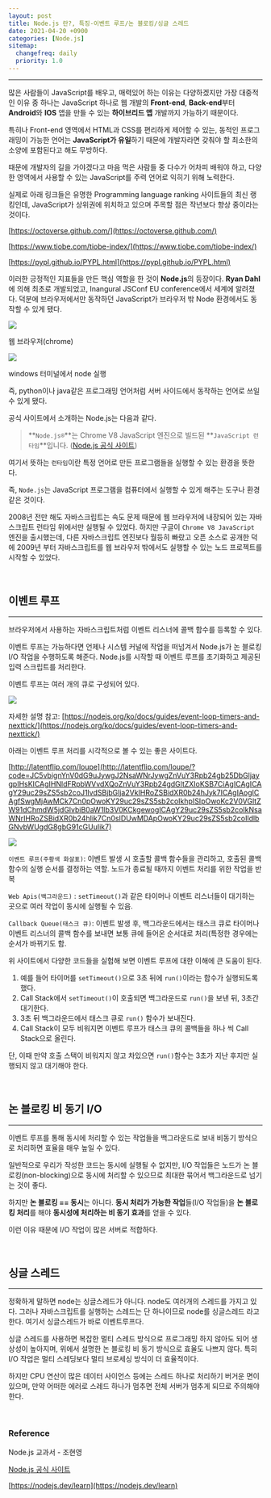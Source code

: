 ```yaml
---
layout: post
title: Node.js 란?, 특징-이벤트 루프/논 블로킹/싱글 스레드
date: 2021-04-20 +0900
categories: [Node.js]
sitemap:
  changefreq: daily
  priority: 1.0
---
```


---

많은 사람들이 JavaScript를 배우고, 매력있어 하는 이유는 다양하겠지만 가장 대중적인 이유 중 하나는 JavaScript 하나로 웹 개발의 **Front-end**, **Back-end**부터 **Android**와 **IOS** 앱을 만들 수 있는 **하이브리드 앱** 개발까지 가능하기 때문이다.

특히나 Front-end 영역에서 HTML과 CSS를 편리하게 제어할 수 있는, 동적인 프로그래밍이 가능한 언어는 **JavaScript가 유일**하기 때문에 개발자라면 갖춰야 할 최소한의 소양에 포함된다고 해도 무방하다.

때문에 개발자의 길을 가야겠다고 마음 먹은 사람들 중 다수가 어차피 배워야 하고, 다양한 영역에서 사용할 수 있는 JavaScript를 주력 언어로 익히기 위해 노력한다.

실제로 아래 링크들은 유명한 Programming language ranking 사이트들의 최신 랭킹인데, JavaScript가 상위권에 위치하고 있으며 주목할 점은 작년보다 향상 중이라는 것이다.

[https://octoverse.github.com/](https://octoverse.github.com/)

[https://www.tiobe.com/tiobe-index/](https://www.tiobe.com/tiobe-index/)

[https://pypl.github.io/PYPL.html](https://pypl.github.io/PYPL.html)

이러한 긍정적인 지표들을 만든 핵심 역할을 한 것이 **Node.js**의 등장이다. **Ryan Dahl**에 의해 최초로 개발되었고, Inangural JSConf EU conference에서 세계에 알려졌다. 덕분에 브라우저에서만 동작하던 JavaScript가 브라우저 밖 Node 환경에서도 동작할 수 있게 됐다.

<img src="{{'/public/img/node/node-1-3.png'}}">

웹 브라우저(chrome)

<img src="{{'/public/img/node/node-1-4.png'}}">

windows 터미널에서 node 실행

즉, python이나 java같은 프로그래밍 언어처럼 서버 사이드에서 동작하는 언어로 쓰일 수 있게 됐다.

공식 사이트에서 소개하는 Node.js는 다음과 같다.

> **`Node.js®`**는 Chrome V8 JavaScript 엔진으로 빌드된 **`JavaScript 런타임`**입니다. ([Node.js 공식 사이트](https://nodejs.org/ko/))

여기서 뜻하는 `런타임`이란 특정 언어로 만든 프로그램들을 실행할 수 있는 환경을 뜻한다.

즉, `Node.js`는 JavaScript 프로그램을 컴퓨터에서 실행할 수 있게 해주는 도구나 환경같은 것이다.

2008년 전만 해도 자바스크립트는 속도 문제 때문에 웹 브라우저에 내장되어 있는 자바스크립트 런타임 위에서만 실행될 수 있었다. 하지만 구글이 `Chrome V8 JavaScript` 엔진을 출시했는데, 다른 자바스크립트 엔진보다 월등히 빠랐고 오픈 소스로 공개한 덕에 2009년 부터 자바스크립트를 웹 브라우저 밖에서도 실행할 수 있는 노드 프로젝트를 시작할 수 있었다.

<br>

## 이벤트 루프

---

브라우저에서 사용하는 자바스크립트처럼 이벤트 리스너에 콜백 함수를 등록할 수 있다.

이벤트 루프는 가능하다면 언제나 시스템 커널에 작업을 떠넘겨서 Node.js가 논 블로킹 I/O 작업을 수행하도록 해준다. Node.js를 시작할 때 이벤트 루프를 초기화하고 제공된 입력 스크립트를 처리한다.

이벤트 루프는 여러 개의 큐로 구성되어 있다.

<img src="{{'/public/img/node/node-1-1.png'}}">

자세한 설명 참고: [https://nodejs.org/ko/docs/guides/event-loop-timers-and-nexttick/](https://nodejs.org/ko/docs/guides/event-loop-timers-and-nexttick/)

아래는 이벤트 루프 처리를 시각적으로 볼 수 있는 좋은 사이트다.

[http://latentflip.com/loupe](http://latentflip.com/loupe/?code=JC5vbignYnV0dG9uJywgJ2NsaWNrJywgZnVuY3Rpb24gb25DbGljaygpIHsKICAgIHNldFRpbWVvdXQoZnVuY3Rpb24gdGltZXIoKSB7CiAgICAgICAgY29uc29sZS5sb2coJ1lvdSBjbGlja2VkIHRoZSBidXR0b24hJyk7ICAgIAogICAgfSwgMjAwMCk7Cn0pOwoKY29uc29sZS5sb2coIkhpISIpOwoKc2V0VGltZW91dChmdW5jdGlvbiB0aW1lb3V0KCkgewogICAgY29uc29sZS5sb2coIkNsaWNrIHRoZSBidXR0b24hIik7Cn0sIDUwMDApOwoKY29uc29sZS5sb2coIldlbGNvbWUgdG8gbG91cGUuIik7)

<img src="{{'/public/img/node/node-1-2.png'}}">

`이벤트 루프(주황색 화살표)`: 이벤트 발생 시 호출할 콜백 함수들을 관리하고, 호출된 콜백 함수의 실행 순서를 결정하는 역할. 노드가 종료될 때까지 이벤트 처리를 위한 작업을 반복

`Web Apis(백그라운드)` : `setTimeout()`과 같은 타이머나 이벤트 리스너들이 대기하는 곳으로 여러 작업이 동시에 실행될 수 있음.

`Callback Queue(태스크 큐)`: 이벤트 발생 후, 백그라운드에서는 태스크 큐로 타이머나 이벤트 리스너의 콜백 함수를 보내면 보통 큐에 들어온 순서대로 처리(특정한 경우에는 순서가 바뀌기도 함.

위 사이트에서 다양한 코드들을 실험해 보면 이벤트 루프에 대한 이해에 큰 도움이 된다.

1. 예를 들어 타이머를 `setTimeout()`으로 3초 뒤에 `run()`이라는 함수가 실행되도록 했다.
2. Call Stack에서 `setTimeout()`이 호출되면 백그라운드로 `run()`을 보낸 뒤, 3초간 대기한다.
3. 3초 뒤 백그라운드에서 태스크 큐로 `run()` 함수가 보내진다.
4. Call Stack이 모두 비워지면 이벤트 루프가 태스크 큐의 콜백들을 하나 씩 Call Stack으로 올린다.

단, 이때 만약 호출 스택이 비워지지 않고 차있으면 `run()`함수는 3초가 지난 후지만 실행되지 않고 대기해야 한다.

<br>

## 논 블로킹 비 동기 I/O

---

이벤트 루프를 통해 동시에 처리할 수 있는 작업들을 백그라운드로 보내 비동기 방식으로 처리하면 효율을 매우 높일 수 있다.

일반적으로 우리가 작성한 코드는 동시에 실행될 수 없지만, I/O 작업들은 노드가 논 블로킹(non-blocking)으로 동시에 처리할 수 있으므로 최대한 묶어서 백그라운드로 넘기는 것이 좋다.

하지만 **논 블로킹 == 동시**는 아니다. **동시 처리가 가능한 작업**들(I/O 작업들)을 **논 블로킹 처리**를 해야 **동시성에 처리하는 비 동기 효과**를 얻을 수 있다.

이런 이유 때문에 I/O 작업이 많은 서버로 적합하다.

<br>

## 싱글 스레드

---

정확하게 말하면 node는 싱글스레드가 아니다. node도 여러개의 스레드를 가지고 있다. 그러나 자바스크립트를 실행하는 스레드는 단 하나이므로 node를 싱글스레드 라고 한다. 여기서 싱글스레드가 바로 이벤트루프다.

싱글 스레드를 사용하면 복잡한 멀티 스레드 방식으로 프로그래밍 하지 않아도 되어 생상성이 높아지며, 위에서 설명한 논 블로킹 비 동기 방식으로 효율도 나쁘지 않다. 특히 I/O 작업은 멀티 스레딩보다 멀티 브로세싱 방식이 더 효율적이다.

하지만 CPU 연산이 많은 데이터 사이언스 등에는 스레드 하나로 처리하기 버거운 면이 있으며, 만약 어떠한 에러로 스레드 하나가 멈추면 전체 서버가 멈추게 되므로 주의해야 한다.

<br>

### Reference

Node.js 교과서 - 조현영

[Node.js 공식 사이트](https://nodejs.org/ko/about/)

[https://nodejs.dev/learn](https://nodejs.dev/learn)
